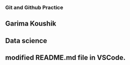 ### Git and Github Practice

## Garima Koushik


## Data science

## modified README.md file in VSCode.
